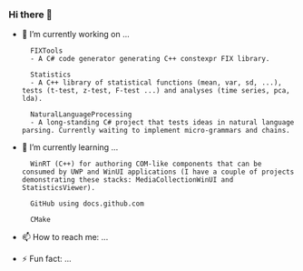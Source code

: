 ### Hi there 👋

<!--
**Adam-Gladstone/Adam-Gladstone** is a ✨ _special_ ✨ repository because its `README.md` (this file) appears on your GitHub profile.

Here are some ideas to get you started:

- 🔭 I’m currently working on ...
- 🌱 I’m currently learning ...
- 👯 I’m looking to collaborate on ...
- 🤔 I’m looking for help with ...
- 💬 Ask me about ...
- 📫 How to reach me: ...
- 😄 Pronouns: ...
- ⚡ Fun fact: ...
-->

- 🔭 I’m currently working on ...

        FIXTools 
        - A C# code generator generating C++ constexpr FIX library.
        
        Statistics 
        - A C++ library of statistical functions (mean, var, sd, ...), tests (t-test, z-test, F-test ...) and analyses (time series, pca, lda).

        NaturalLanguageProcessing 
        - A long-standing C# project that tests ideas in natural language parsing. Currently waiting to implement micro-grammars and chains.

- 🌱 I’m currently learning ...

        WinRT (C++) for authoring COM-like components that can be consumed by UWP and WinUI applications (I have a couple of projects demonstrating these stacks: MediaCollectionWinUI and StatisticsViewer).

        GitHub using docs.github.com

        CMake

- 📫 How to reach me: ...


- ⚡ Fun fact: ...


